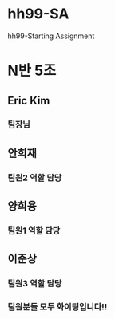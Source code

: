 # hh99-SA
hh99-Starting Assignment

# N반 5조

## Eric Kim
### 팀장님

## 안희재
### 팀원2 역할 담당

## 양희용
### 팀원1 역할 담당

## 이준상
### 팀원3 역할 담당

### 팀원분들 모두 화이팅입니다!!
